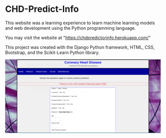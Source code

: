 # CHD-Predict-Info
This website was a learning experience to learn machine learning models and web development using the Python programming language.

You may visit the website at "https://chdpredictorinfo.herokuapp.com/"

This project was created with the Django Python framework, HTML, CSS, Bootstrap, and the Scikit-Learn Python library.

!['website'](https://raw.githubusercontent.com/vincentviray01/CHD-Predict-Info/master/CHD%20Website%20Image.png)
